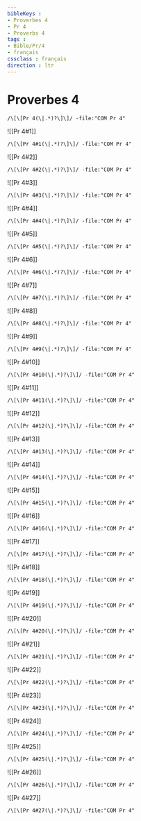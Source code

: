 ```yaml
---
bibleKeys : 
- Proverbes 4
- Pr 4
- Proverbs 4
tags : 
- Bible/Pr/4
- français
cssclass : français
direction : ltr
---
```


# Proverbes 4

```query
/\[\[Pr 4(\|.*)?\]\]/ -file:"COM Pr 4"
```



![[Pr 4#1]]

```query
/\[\[Pr 4#1(\|.*)?\]\]/ -file:"COM Pr 4"
```

![[Pr 4#2]]

```query
/\[\[Pr 4#2(\|.*)?\]\]/ -file:"COM Pr 4"
```

![[Pr 4#3]]

```query
/\[\[Pr 4#3(\|.*)?\]\]/ -file:"COM Pr 4"
```

![[Pr 4#4]]

```query
/\[\[Pr 4#4(\|.*)?\]\]/ -file:"COM Pr 4"
```

![[Pr 4#5]]

```query
/\[\[Pr 4#5(\|.*)?\]\]/ -file:"COM Pr 4"
```

![[Pr 4#6]]

```query
/\[\[Pr 4#6(\|.*)?\]\]/ -file:"COM Pr 4"
```

![[Pr 4#7]]

```query
/\[\[Pr 4#7(\|.*)?\]\]/ -file:"COM Pr 4"
```

![[Pr 4#8]]

```query
/\[\[Pr 4#8(\|.*)?\]\]/ -file:"COM Pr 4"
```

![[Pr 4#9]]

```query
/\[\[Pr 4#9(\|.*)?\]\]/ -file:"COM Pr 4"
```

![[Pr 4#10]]

```query
/\[\[Pr 4#10(\|.*)?\]\]/ -file:"COM Pr 4"
```

![[Pr 4#11]]

```query
/\[\[Pr 4#11(\|.*)?\]\]/ -file:"COM Pr 4"
```

![[Pr 4#12]]

```query
/\[\[Pr 4#12(\|.*)?\]\]/ -file:"COM Pr 4"
```

![[Pr 4#13]]

```query
/\[\[Pr 4#13(\|.*)?\]\]/ -file:"COM Pr 4"
```

![[Pr 4#14]]

```query
/\[\[Pr 4#14(\|.*)?\]\]/ -file:"COM Pr 4"
```

![[Pr 4#15]]

```query
/\[\[Pr 4#15(\|.*)?\]\]/ -file:"COM Pr 4"
```

![[Pr 4#16]]

```query
/\[\[Pr 4#16(\|.*)?\]\]/ -file:"COM Pr 4"
```

![[Pr 4#17]]

```query
/\[\[Pr 4#17(\|.*)?\]\]/ -file:"COM Pr 4"
```

![[Pr 4#18]]

```query
/\[\[Pr 4#18(\|.*)?\]\]/ -file:"COM Pr 4"
```

![[Pr 4#19]]

```query
/\[\[Pr 4#19(\|.*)?\]\]/ -file:"COM Pr 4"
```

![[Pr 4#20]]

```query
/\[\[Pr 4#20(\|.*)?\]\]/ -file:"COM Pr 4"
```

![[Pr 4#21]]

```query
/\[\[Pr 4#21(\|.*)?\]\]/ -file:"COM Pr 4"
```

![[Pr 4#22]]

```query
/\[\[Pr 4#22(\|.*)?\]\]/ -file:"COM Pr 4"
```

![[Pr 4#23]]

```query
/\[\[Pr 4#23(\|.*)?\]\]/ -file:"COM Pr 4"
```

![[Pr 4#24]]

```query
/\[\[Pr 4#24(\|.*)?\]\]/ -file:"COM Pr 4"
```

![[Pr 4#25]]

```query
/\[\[Pr 4#25(\|.*)?\]\]/ -file:"COM Pr 4"
```

![[Pr 4#26]]

```query
/\[\[Pr 4#26(\|.*)?\]\]/ -file:"COM Pr 4"
```

![[Pr 4#27]]

```query
/\[\[Pr 4#27(\|.*)?\]\]/ -file:"COM Pr 4"
```

